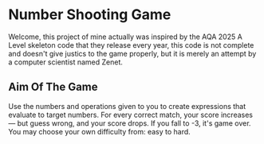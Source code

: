 # Number Shooting Game

Welcome, this project of mine actually was inspired by the AQA 2025 A Level skeleton code that they release every year, this code is not complete and doesn't give justics to the game properly, but it is merely an attempt by a computer scientist named Zenet. 

## Aim Of The Game

Use the numbers and operations given to you to create expressions that evaluate to target numbers. For every correct match, your score increases — but guess wrong, and your score drops. If you fall to -3, it's game over.
You may choose your own difficulty from: easy to hard.
